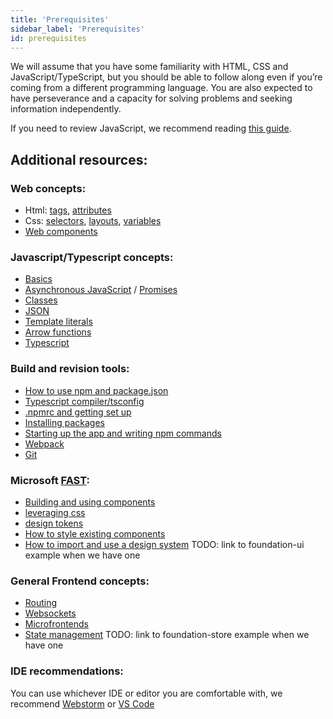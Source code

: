 ```yaml
---
title: 'Prerequisites'
sidebar_label: 'Prerequisites'
id: prerequisites
---
```


We will assume that you have some familiarity with HTML, CSS and JavaScript/TypeScript, but you should be able to follow along even if you’re coming from a different programming language.
You are also expected to have perseverance and a capacity for solving problems and seeking information independently.

If you need to review JavaScript, we recommend reading [this guide](https://developer.mozilla.org/en-US/docs/Web/JavaScript/A_re-introduction_to_JavaScript).

## Additional resources:

### Web concepts:
- Html: [tags](https://www.w3schools.com/TAgs/default.asp), [attributes](https://www.w3schools.com/TAgs/ref_attributes.asp) 
- Css: [selectors](https://www.w3schools.com/cssref/css_selectors.asp), [layouts](https://developer.mozilla.org/en-US/docs/Learn/CSS/CSS_layout), [variables](https://developer.mozilla.org/en-US/docs/Web/CSS/Using_CSS_custom_properties)
- [Web components](https://developer.mozilla.org/en-US/docs/Web/Web_Components)

### Javascript/Typescript concepts:
- [Basics](https://developer.mozilla.org/en-US/docs/Learn/Getting_started_with_the_web/JavaScript_basics)
- [Asynchronous JavaScript](https://developer.mozilla.org/en-US/docs/Learn/JavaScript/Asynchronous) / [Promises](https://developer.mozilla.org/en-US/docs/Learn/JavaScript/Asynchronous/Promises)
- [Classes](https://developer.mozilla.org/en-US/docs/Web/JavaScript/Reference/Classes)
- [JSON](https://developer.mozilla.org/en-US/docs/Learn/JavaScript/Objects/JSON)
- [Template literals](https://developer.mozilla.org/en-US/docs/Web/JavaScript/Reference/Template_literals)
- [Arrow functions](https://developer.mozilla.org/en-US/docs/Web/JavaScript/Reference/Functions/Arrow_functions)
- [Typescript](https://www.typescriptlang.org/docs/handbook/release-notes/overview.html)

### Build and revision tools:
- [How to use npm and package.json](https://docs.npmjs.com/cli/v7/configuring-npm/package-json)
- [Typescript compiler/tsconfig](https://www.typescriptlang.org/docs/handbook/tsconfig-json.html)
- [.npmrc and getting set up](https://docs.npmjs.com/cli/v8/configuring-npm/npmrc)
- [Installing packages](https://docs.npmjs.com/cli/v8/commands/npm-install)
- [Starting up the app and writing npm commands](/front-end/basics/package-json-basics/#scripts)
- [Webpack](https://webpack.js.org/concepts/)
- [Git](https://github.com/git-guides)

### Microsoft [FAST](https://github.com/microsoft/fast):
- [Building and using components](https://www.fast.design/docs/category/building-components)
- [leveraging css](https://www.fast.design/docs/fast-element/leveraging-css)
- [design tokens](https://www.fast.design/docs/design-systems/design-tokens)
- [How to style existing components](/front-end/basics/inserting-a-grid/#going-further)
- [How to import and use a design system](https://www.fast.design/docs/category/creating-design-systems) TODO: link to foundation-ui example when we have one

### General Frontend concepts:
- [Routing](https://developpaper.com/question/what-is-front-end-routing-when-is-front-end-routing-appropriate-what-are-the-advantages-and-disadvantages-of-front-end-routing/)
- [Websockets](https://developer.mozilla.org/en-US/docs/Web/API/WebSockets_API)
- [Microfrontends](https://martinfowler.com/articles/micro-frontends.html)
- [State management](https://dev.to/snickdx/the-frontend-hitchhikers-guide-state-management-30ji) TODO: link to foundation-store example when we have one

### IDE recommendations:
You can use whichever IDE or editor you are comfortable with, we recommend [Webstorm](https://www.jetbrains.com/webstorm/) or [VS Code](https://code.visualstudio.com/)